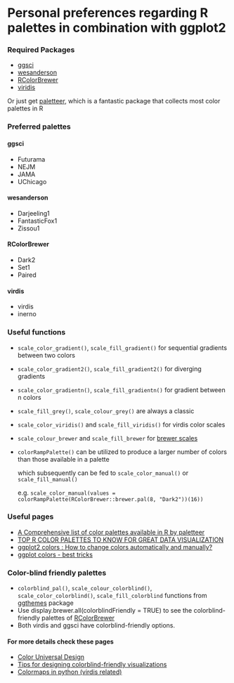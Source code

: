 # Personal preferences regarding R palettes in combination with ggplot2


### Required Packages
- [ggsci](https://nanx.me/ggsci/articles/ggsci.html "ggsci's vignette")
- [wesanderson](https://github.com/karthik/wesanderson "wesanderson's github repository")
- [RColorBrewer](http://colorbrewer2.org "colorbrewer's color guide")
- [viridis](https://cran.csiro.au/web/packages/viridis/viridis.pdf "package documentation")

Or just get [paletteer](https://github.com/EmilHvitfeldt/paletteer), which is a
fantastic package that collects most color palettes in R


### Preferred palettes
#### ggsci
- Futurama
- NEJM
- JAMA
- UChicago

#### wesanderson
- Darjeeling1
- FantasticFox1
- Zissou1

#### RColorBrewer
- Dark2
- Set1
- Paired

#### virdis
- virdis
- inerno


### Useful functions
- `scale_color_gradient()`, `scale_fill_gradient()` for sequential gradients between two colors
- `scale_color_gradient2()`, `scale_fill_gradient2()` for diverging gradients
- `scale_color_gradientn()`, `scale_fill_gradientn()` for gradient between n colors
- `scale_fill_grey()`, `scale_colour_grey()` are always a classic
- `scale_color_viridis()` and `scale_fill_viridis()` for virdis color scales
- `scale_colour_brewer` and `scale_fill_brewer` for [brewer scales](https://ggplot2.tidyverse.org/reference/scale_brewer.html)
- `colorRampPalette()` can be utilized to produce a larger number of colors than those available in a palette

   which subsequently can be fed to `scale_color_manual()` or `scale_fill_manual()`

   e.g. `scale_color_manual(values = colorRampPalette(RColorBrewer::brewer.pal(8, "Dark2"))(16))`


### Useful pages
- [A Comprehensive list of color palettes available in R by paletteer](https://github.com/EmilHvitfeldt/r-color-palettes)
- [TOP R COLOR PALETTES TO KNOW FOR GREAT DATA VISUALIZATION](https://www.datanovia.com/en/blog/top-r-color-palettes-to-know-for-great-data-visualization/)
- [ggplot2 colors : How to change colors automatically and manually?](http://www.sthda.com/english/wiki/ggplot2-colors-how-to-change-colors-automatically-and-manually)
- [ggplot colors - best tricks](https://www.datanovia.com/en/blog/ggplot-colors-best-tricks-you-will-love/)


### Color-blind friendly palettes
- `colorblind_pal()`, `scale_colour_colorblind()`, `scale_color_colorblind()`, `scale_fill_colorblind` functions from [ggthemes](https://rdrr.io/cran/ggthemes/man/colorblind.html) package
- Use display.brewer.all(colorblindFriendly = TRUE) to see the colorblind-friendly palettes of [RColorBrewer](http://colorbrewer2.org "colorbrewer's color guide")
- Both virdis and ggsci have colorblind-friendly options.

#### For more details check these pages
- [Color Universal Design](https://jfly.uni-koeln.de/color/)
- [Tips for designing colorblind-friendly visualizations](https://www.tableau.com/about/blog/2016/4/examining-data-viz-rules-dont-use-red-green-together-53463)
- [Colormaps in python (virdis related)](https://bids.github.io/colormap/)
